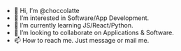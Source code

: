 - 👋 Hi, I’m @choccolatte
- 👀 I’m interested in Software/App Development.
- 🌱 I’m currently learning JS/React/Python.
- 💞️ I’m looking to collaborate on Applications & Software.
- 📫 How to reach me. Just message or mail me.

<!---
choccolatte/choccolatte is a ✨ special ✨ repository because its `README.md` (this file) appears on your GitHub profile.
You can click the Preview link to take a look at your changes.
--->
